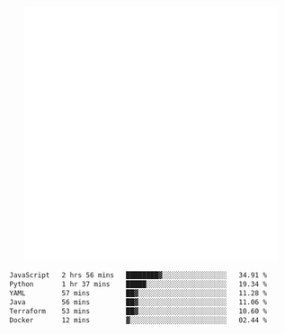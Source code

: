 <div align="center">
    <a href="https://konst.fish">
        <img src="https://raw.githubusercontent.com/konstfish/konstfish/master/fish.svg" alt="Logo" width="450"/>
    </a>
</div>

<!--START_SECTION:waka-->

```text
JavaScript   2 hrs 56 mins   ████████▓░░░░░░░░░░░░░░░░   34.91 %
Python       1 hr 37 mins    █████░░░░░░░░░░░░░░░░░░░░   19.34 %
YAML         57 mins         ██▓░░░░░░░░░░░░░░░░░░░░░░   11.28 %
Java         56 mins         ██▓░░░░░░░░░░░░░░░░░░░░░░   11.06 %
Terraform    53 mins         ██▓░░░░░░░░░░░░░░░░░░░░░░   10.60 %
Docker       12 mins         ▓░░░░░░░░░░░░░░░░░░░░░░░░   02.44 %
```

<!--END_SECTION:waka-->
